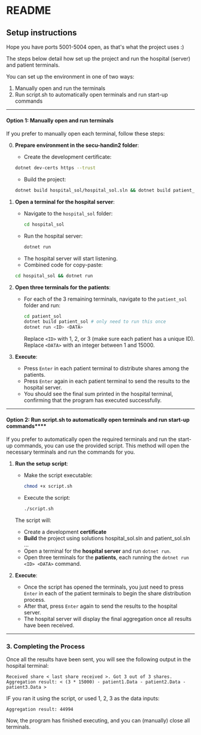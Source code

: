# README

## Setup instructions

Hope you have ports 5001-5004 open, as that's what the project uses :)

The steps below detail how set up the project and run the hospital (server) and patient terminals.

You can set up the environment in one of two ways:

1. Manually open and run the terminals
2. Run script.sh to automatically open terminals and run start-up commands

---

#### Option 1: **Manually open and run terminals**

If you prefer to manually open each terminal, follow these steps:

0. **Prepare environment in the secu-handin2 folder**:
   - Create the development certificate:
   ```bash
   dotnet dev-certs https --trust
   ```
   - Build the project:
   ```bash
   dotnet build hospital_sol/hospital_sol.sln && dotnet build patient_sol/patient_sol.sln
   ```

1. **Open a terminal for the hospital server**:
   - Navigate to the `hospital_sol` folder:
     ```bash
     cd hospital_sol
     ```
   - Run the hospital server:
     ```bash
     dotnet run
     ```
   - The hospital server will start listening.
   - Combined code for copy-paste:
   ```bash
   cd hospital_sol && dotnet run
   ```

2. **Open three terminals for the patients**:
   - For each of the 3 remaining terminals, navigate to the `patient_sol` folder and run:
     ```bash
     cd patient_sol
     dotnet build patient_sol # only need to run this once
     dotnet run <ID> <DATA>
     ```
     Replace `<ID>` with 1, 2, or 3 (make sure each patient has a unique ID).
     Replace `<DATA>` with an integer between 1 and 15000.

3. **Execute**:
   - Press `Enter` in each patient terminal to distribute shares among the patients.
   - Press `Enter` again in each patient terminal to send the results to the hospital server.
   - You should see the final sum printed in the hospital terminal, confirming that the program has executed successfully.

---

#### Option 2: Run script.sh to automatically open terminals and run start-up commands****

If you prefer to automatically open the required terminals and run the start-up commands, you can use the provided script. This method will open the necessary terminals and run the commands for you.

1. **Run the setup script**:
   - Make the script executable:
     ```bash
     chmod +x script.sh
     ```
   - Execute the script:
     ```bash
     ./script.sh
     ```
   
   The script will:
   - Create a development **certificate**
   - **Build** the project using solutions hospital_sol.sln and patient_sol.sln ... 
   - Open a terminal for the **hospital server** and run `dotnet run`.
   - Open three terminals for the **patients**, each running the `dotnet run <ID> <DATA>` command.

2. **Execute**:
   - Once the script has opened the terminals, you just need to press `Enter` in each of the patient terminals to begin the share distribution process.
   - After that, press `Enter` again to send the results to the hospital server.
   - The hospital server will display the final aggregation once all results have been received.

---

### 3. Completing the Process

Once all the results have been sent, you will see the following output in the hospital terminal:

```
Received share < last share received >. Got 3 out of 3 shares.
Aggregation result: < (3 * 15000) - patient1.Data - patient2.Data - patient3.Data >
```

IF you ran it using the script, or used 1, 2, 3 as the data inputs:
```
Aggregation result: 44994
```

Now, the program has finished executing, and you can (manually) close all terminals.
